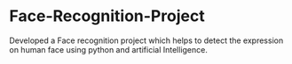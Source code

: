 # Face-Recognition-Project
Developed a Face recognition project which helps to detect the expression on human face using python and artificial Intelligence.
